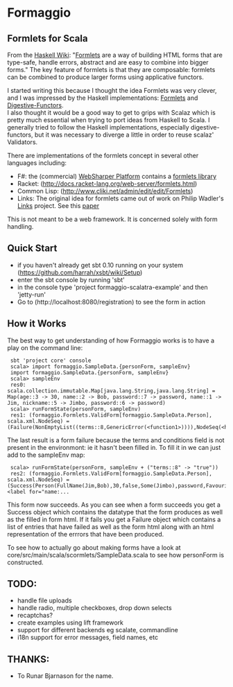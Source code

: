 # Formaggio
## Formlets for Scala

From the [Haskell Wiki](http://www.haskell.org/haskellwiki/Formlets): 
"[Formlets](http://groups.inf.ed.ac.uk/links/formlets/) are a way of building HTML 
forms that are type-safe, handle errors, abstract and are easy to combine into 
bigger forms." The key feature of formlets is that they are composable: formlets
can be combined to produce larger forms using applicative functors.

I started writing this because I thought the idea Formlets was very clever, and I 
was impressed by the Haskell implementations: [Formlets](http://hackage.haskell.org/package/formlets) and 
[Digestive-Functors](http://hackage.haskell.org/package/digestive-functors).  
I also thought it would be a
good way to get to grips with Scalaz which is pretty much essential when trying 
to port ideas from Haskell to Scala.  I generally tried to follow the Haskell implementations, 
especially digestive-functors, but it was necessary to diverge a little in order to 
reuse scalaz' Validators.

There are implementations of the formlets concept in several other languages including:

 * F#: the (commercial) [WebSharper Platform](http://www.intellifactory.com/products/wsp/Home.aspx)
   contains a [formlets library](http://www.intellifactory.com/docs/formlets/index.html)
 * Racket: (http://docs.racket-lang.org/web-server/formlets.html)
 * Common Lisp: (http://www.cliki.net/admin/edit/edit/Formlets)
 * Links: The original idea for formlets came out of work on Philip Wadler's 
   [Links](http://groups.inf.ed.ac.uk/links/) project.  See this [paper](http://groups.inf.ed.ac.uk/links/formlets/)

This is not meant to be a web framework.  It is concerned solely with form handling.  

## Quick Start ##

 * if you haven't already get sbt 0.10 running on your system (https://github.com/harrah/xsbt/wiki/Setup)
 * enter the sbt console by running 'sbt'
 * in the console type 'project formaggio-scalatra-example' and then 'jetty-run'
 * Go to (http://localhost:8080/registration) to see the form in action
 
## How it Works ##

The best way to get understanding of how Formaggio works is to have a play on the command line: 
 
     sbt 'project core' console  
     scala> import formaggio.SampleData.{personForm, sampleEnv}
     import formaggio.SampleData.{personForm, sampleEnv}
     scala> sampleEnv
     res0: scala.collection.immutable.Map[java.lang.String,java.lang.String] = Map(age::3 -> 30, name::2 -> Bob, password::7 -> password, name::1 -> Jim, nickname::5 -> Jimbo, password::6 -> password)
     scala> runFormState(personForm, sampleEnv)
     res1: (formaggio.Formlets.ValidForm[formaggio.SampleData.Person], scala.xml.NodeSeq) = (Failure(NonEmptyList((terms::8,GenericError(<function1>)))),NodeSeq(<h1>Errors...
     
The last result is a form failure because the terms and conditions field is not present in the environmont: ie it hasn't been filled in.  To fill it in we can just add to the sampleEnv map:
     
     scala> runFormState(personForm, sampleEnv + ("terms::8" -> "true"))
     res2: (formaggio.Formlets.ValidForm[formaggio.SampleData.Person], scala.xml.NodeSeq) = (Success(Person(FullName(Jim,Bob),30,false,Some(Jimbo),password,Favourites(GreenEggs,List()))),NodeSeq(, <label for="name:...

This form now succeeds.  As you can see when a form succeeds you get a Success object which contains the datatype
that the form produces as well as the filled in form html.  If it fails you get a Failure object which contains a list of entries that have failed as well as the form html along with an html representation of the errrors that have been produced.

To see how to actually go about making forms have a look at core/src/main/scala/scormlets/SampleData.scala to see how personForm is constructed.

## TODO: ##

 * handle file uploads
 * handle radio, multiple checkboxes, drop down selects
 * recaptchas?
 * create examples using lift framework
 * support for different backends eg scalate, commandline
 * i18n support for error messages, field names, etc 
 
## THANKS: ##

  * To Runar Bjarnason for the name.
  
 

